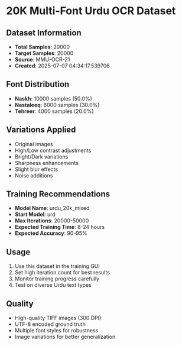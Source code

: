 # 20K Multi-Font Urdu OCR Dataset

## Dataset Information
- **Total Samples**: 20000
- **Target Samples**: 20000
- **Source**: MMU-OCR-21
- **Created**: 2025-07-07 04:34:17.539706

## Font Distribution
- **Naskh**: 10000 samples (50.0%)
- **Nastaleeq**: 6000 samples (30.0%)
- **Tehreer**: 4000 samples (20.0%)

## Variations Applied
- Original images
- High/Low contrast adjustments
- Bright/Dark variations
- Sharpness enhancements
- Slight blur effects
- Noise additions

## Training Recommendations
- **Model Name**: urdu_20k_mixed
- **Start Model**: urd
- **Max Iterations**: 20000-50000
- **Expected Training Time**: 8-24 hours
- **Expected Accuracy**: 90-95%

## Usage
1. Use this dataset in the training GUI
2. Set high iteration count for best results
3. Monitor training progress carefully
4. Test on diverse Urdu text types

## Quality
- High-quality TIFF images (300 DPI)
- UTF-8 encoded ground truth
- Multiple font styles for robustness
- Image variations for better generalization
